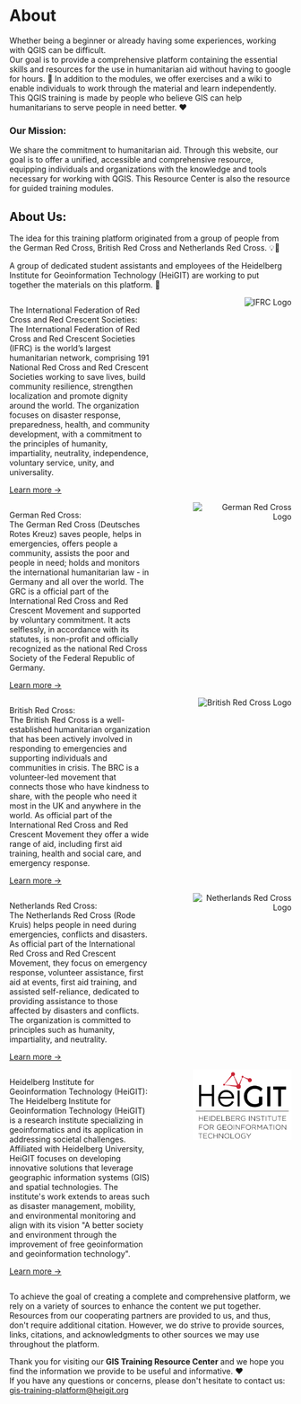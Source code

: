 # About

Whether being a beginner or already having some experiences, working with QGIS can be difficult.  
Our goal is to provide a comprehensive platform containing the essential skills and resources for the use in humanitarian aid without having to google for hours. 🔎
In addition to the modules, we offer exercises and a wiki to enable individuals to work through the material and learn independently.  
This QGIS training is made by people who believe GIS can help humanitarians to serve people in need better. ❤️

### Our Mission:
We share the commitment to humanitarian aid. Through this website, our goal is to offer a unified, accessible and comprehensive resource, equipping individuals and organizations with the knowledge and tools necessary for working with QGIS. 
This Resource Center is also the resource for guided training modules.

## About Us:

The idea for this training platform originated from a group of people from the German Red Cross, British Red Cross and Netherlands Red Cross. 💡📣 

A group of dedicated student assistants and employees of the Heidelberg Institute for Geoinformation Technology (HeiGIT) are working to put together the materials on this platform. 🔨

<style>
  .container {
    display: flex;
    justify-content: space-between;
    align-items: flex-start;
  }

  .organization {
    width: 50%; 
  }

  .logo {
    width: 35%; 
    text-align: right;
  }
</style>


<div class="container">
  <div class="organization">
    <p>The International Federation of Red Cross and Red Crescent Societies:<br>
      The International Federation of Red Cross and Red Crescent Societies (IFRC) is the world’s largest humanitarian network, comprising 191 National Red Cross and Red Crescent Societies working to save lives, build community resilience, strengthen localization and promote dignity around the world. The organization focuses on disaster response, preparedness, health, and community development, with a commitment to the principles of humanity, impartiality, neutrality, independence, voluntary service, unity, and universality.

[Learn more →](https://www.ifrc.org)

</p>
  </div>

  <div class="logo">
    <img src="https://www.ifrc.org/themes/custom/ifrc_theme/dist/images/Logo-Horizontal-RGB.svg" alt="IFRC Logo">
  </div>
</div>


<div class="container">
  <div class="organization">
    <p>
German Red Cross:
<br>
      The German Red Cross (Deutsches Rotes Kreuz) saves people, helps in emergencies, offers people a community, assists the poor and people in need; holds and monitors the international humanitarian law - in Germany and all over the world. The GRC is a official part of the International Red Cross and Red Crescent Movement and supported by voluntary commitment. It acts selflessly, in accordance with its statutes, is non-profit and officially recognized as the national Red Cross Society of the Federal Republic of Germany. 
      
[Learn more →](https://www.drk.de)   
</p>
  </div>

  <div class="logo">
    <img src="https://www.drk.de/typo3conf/ext/plus_drk_base/Resources/Public/Images/logo-drk.svg" alt="German Red Cross Logo">
  </div>
</div>

<div class="container">
  <div class="organization">
    <p>British Red Cross:<br>
      The British Red Cross is a well-established humanitarian organization that has been actively involved in responding to emergencies and supporting individuals and communities in crisis. The BRC is a volunteer-led movement that connects those who have kindness to share, with the people who need it most in the UK and anywhere in the world. As official part of the International Red Cross and Red Crescent Movement they offer a wide range of aid,  including first aid training, health and social care, and emergency response. 

[Learn more →](https://www.redcross.org.uk)
</p>
  </div>

  <div class="logo">
    <img src="https://upload.wikimedia.org/wikipedia/commons/thumb/2/2a/British_Red_Cross_logo.svg/520px-British_Red_Cross_logo.svg.png" alt="British Red Cross Logo">
  </div>
</div>

<div class="container">
  <div class="organization">
    <p>Netherlands Red Cross:<br>
      The Netherlands Red Cross (Rode Kruis) helps people in need during emergencies, conflicts and disasters. As official part of the International Red Cross and Red Crescent Movement, they focus on emergency response, volunteer assistance, first aid at events, first aid training, and assisted self-reliance, dedicated to providing assistance to those affected by disasters and conflicts. The organization is committed to principles such as humanity, impartiality, and neutrality.

[Learn more →](https://www.rodekruis.nl/en/)
</p>
  </div>

  <div class="logo">
    <img src="https://www.rodekruis.nl/en/wp-content/themes/socialbrothers/assets/rode-kruis-logo-nav.svg" alt="Netherlands Red Cross Logo">
  </div>
</div>

<div class="container">
  <div class="organization">
    <p>Heidelberg Institute for Geoinformation Technology (HeiGIT):<br>
      The Heidelberg Institute for Geoinformation Technology (HeiGIT) is a research institute specializing in geoinformatics and its application in addressing societal challenges. Affiliated with Heidelberg University, HeiGIT focuses on developing innovative solutions that leverage geographic information systems (GIS) and spatial technologies. The institute's work extends to areas such as disaster management, mobility, and environmental monitoring and align with its vision "A better society and environment through the improvement of free geoinformation and geoinformation technology".

[Learn more →](https://heigit.org)
      </p>
  </div>

  <div class="logo">
    <img src="/HeiGIT_Logo_compact.svg" alt="HeiGIT Logo">
  </div>
</div>

To achieve the goal of creating a complete and comprehensive platform, we rely on a variety of sources to enhance the content we put together. Resources from our cooperating partners are provided to us, and thus, don't require additional citation. However, we do strive to provide sources, links, citations, and acknowledgments to other sources we may use throughout the platform.

Thank you for visiting our **GIS Training Resource Center** and we hope you find the information we provide to be useful and informative. ❤️  
If you have any questions or concerns, please don't hesitate to contact us:  
gis-training-platform@heigit.org